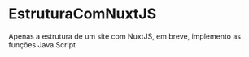 # EstruturaComNuxtJS
Apenas a estrutura de um site com NuxtJS, em breve, implemento as funções Java Script

